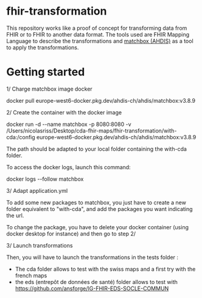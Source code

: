 # fhir-transformation

This repository works like a proof of concept for transforming data from FHIR or to FHIR to another data format.
The tools used are FHIR Mapping Language to describe the transformations and [matchbox (AHDIS)](https://github.com/ahdis/matchbox) as a tool to apply the transformations.

# Getting started

1/ Charge matchbox image docker

docker pull europe-west6-docker.pkg.dev/ahdis-ch/ahdis/matchbox:v3.8.9

2/ Create the container with the docker image

docker run -d --name matchbox -p 8080:8080 -v /Users/nicolasriss/Desktop/cda-fhir-maps/fhir-transformation/with-cda:/config europe-west6-docker.pkg.dev/ahdis-ch/ahdis/matchbox:v3.8.9

The path should be adapted to your local folder containing the with-cda folder.

To access the docker logs, launch this command:

docker logs --follow matchbox

3/ Adapt application.yml

To add some new packages to matchbox, you just have to create a new folder equivalent to "with-cda", and add the packages you want indicating the url.

To change the package, you have to delete your docker container (using docker desktop for instance) and then go to step 2/

3/ Launch transformations

Then, you will have to launch the transformations in the tests folder :

* The cda folder allows to test with the swiss maps and a first try with the french maps
* the eds (entrepôt de données de santé) folder allows to test with https://github.com/ansforge/IG-FHIR-EDS-SOCLE-COMMUN

